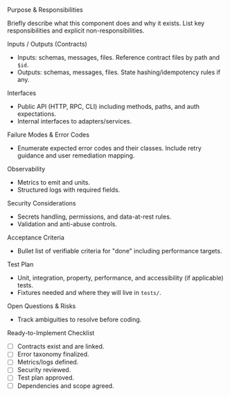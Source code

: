 # <Component Name>

Purpose & Responsibilities

Briefly describe what this component does and why it exists. List key responsibilities and explicit non-responsibilities.

Inputs / Outputs (Contracts)

- Inputs: schemas, messages, files. Reference contract files by path and `$id`.
- Outputs: schemas, messages, files. State hashing/idempotency rules if any.

Interfaces

- Public API (HTTP, RPC, CLI) including methods, paths, and auth expectations.
- Internal interfaces to adapters/services.

Failure Modes & Error Codes

- Enumerate expected error codes and their classes. Include retry guidance and user remediation mapping.

Observability

- Metrics to emit and units.
- Structured logs with required fields.

Security Considerations

- Secrets handling, permissions, and data-at-rest rules.
- Validation and anti-abuse controls.

Acceptance Criteria

- Bullet list of verifiable criteria for "done" including performance targets.

Test Plan

- Unit, integration, property, performance, and accessibility (if applicable) tests.
- Fixtures needed and where they will live in `tests/`.

Open Questions & Risks

- Track ambiguities to resolve before coding.

Ready-to-Implement Checklist

- [ ] Contracts exist and are linked.
- [ ] Error taxonomy finalized.
- [ ] Metrics/logs defined.
- [ ] Security reviewed.
- [ ] Test plan approved.
- [ ] Dependencies and scope agreed.
